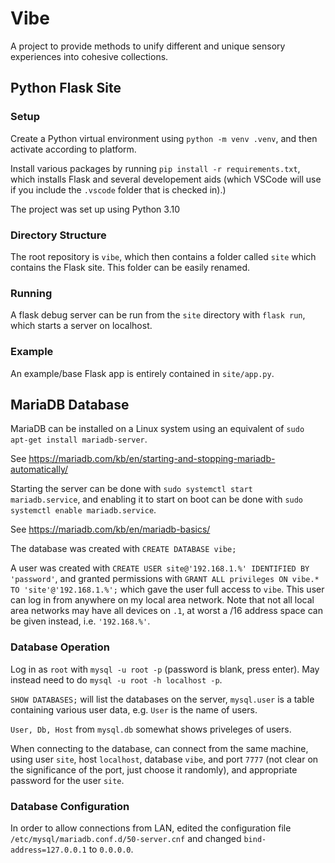 # Vibe

A project to provide methods to unify different and unique
sensory experiences into cohesive collections.

## Python Flask Site

### Setup

Create a Python virtual environment using `python -m venv .venv`,
and then activate according to platform.

Install various packages by running `pip install -r requirements.txt`,
which installs Flask and several developement aids
(which VSCode will use if you include the `.vscode` folder that is checked in).)

The project was set up using Python 3.10

### Directory Structure

The root repository is `vibe`, which then contains a folder called `site`
which contains the Flask site. This folder can be easily renamed.

### Running

A flask debug server can be run from the `site` directory with `flask run`,
which starts a server on localhost.

### Example

An example/base Flask app is entirely contained in `site/app.py`.

## MariaDB Database

MariaDB can be installed on a Linux system
using an equivalent of `sudo apt-get install mariadb-server`.

See <https://mariadb.com/kb/en/starting-and-stopping-mariadb-automatically/>

Starting the server can be done with
`sudo systemctl start mariadb.service`,
and enabling it to start on boot can be done with
`sudo systemctl enable mariadb.service`.

See <https://mariadb.com/kb/en/mariadb-basics/>

The database was created with `CREATE DATABASE vibe;`

A user was created with `CREATE USER site@'192.168.1.%' IDENTIFIED BY 'password'`,
and granted permissions with `GRANT ALL privileges ON vibe.* TO 'site'@'192.168.1.%';`
which gave the user full access to `vibe`.
This user can log in from anywhere on my local area network.
Note that not all local area networks may have all devices on `.1`,
at worst a /16 address space can be given instead, i.e. `'192.168.%'`.

### Database Operation

Log in as `root` with `mysql -u root -p` (password is blank, press enter).
May instead need to do `mysql -u root -h localhost -p`.

`SHOW DATABASES;` will list the databases on the server,
`mysql.user` is a table containing various user data,
e.g. `User` is the name of users.

`User, Db, Host` from `mysql.db` somewhat shows priveleges of users.

When connecting to the database,
can connect from the same machine,
using user `site`, host `localhost`, database `vibe`, and port `7777`
(not clear on the significance of the port, just choose it randomly),
and appropriate password for the user `site`.

### Database Configuration

In order to allow connections from LAN,
edited the configuration file `/etc/mysql/mariadb.conf.d/50-server.cnf`
and changed `bind-address=127.0.0.1` to `0.0.0.0`.
